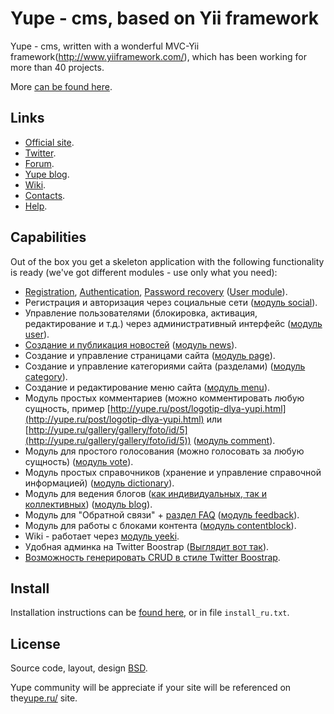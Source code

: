 Yupe - cms, based on Yii framework
=================

Yupe - cms, written with a wonderful MVC-Yii framework(http://www.yiiframework.com/),
which has been working for more than 40 projects.

More [can be found here](http://yupe.ru/site/page/view/about).

Links
------

* [Official site](http://yupe.ru/).
* [Twitter](https://twitter.com/#!/YupeCms).
* [Forum](http://yupe.ru/talk/).
* [Yupe blog](http://yupe.ru/index.php/blog/yupe-mini-cms-yii).
* [Wiki](https://github.com/yupe/yupe/wiki).
* [Contacts](http://yupe.ru/feedback/contact).
* [Help](http://yupe.ru/site/page/view/help).

Capabilities
-----------

Out of the box you get a skeleton application with the following functionality is ready 
(we've got different modules - use only what you need):

* [Registration](http://yupe.ru/registration), [Authentication](http://yupe.ru/login), [Password recovery](http://yupe.ru/recovery) ([User module](https://github.com/yupe/yupe/tree/master/protected/modules/user)).
* Регистрация и авторизация через социальные сети ([модуль social](https://github.com/yupe/yupe/tree/master/protected/modules/social)).
* Управление пользователями (блокировка, активация, редактирование и т.д.) через административный интерфейс ([модуль user](https://github.com/yupe/yupe/tree/master/protected/modules/user)).
* [Создание и публикация новостей](http://yupe.ru/story/ocherednoy-sayt-na-yupi) ([модуль news](https://github.com/yupe/yupe/tree/master/protected/modules/news)).
* Создание и управление страницами сайта ([модуль page](https://github.com/yupe/yupe/tree/master/protected/modules/page)).
* Создание и управление категориями сайта (разделами) ([модуль category](https://github.com/yupe/yupe/tree/master/protected/modules/category)).
* Создание и редактирование меню сайта ([модуль menu](https://github.com/yupe/yupe/tree/master/protected/modules/menu)).
* Модуль простых комментариев (можно комментировать любую сущность, пример [http://yupe.ru/post/logotip-dlya-yupi.html](http://yupe.ru/post/logotip-dlya-yupi.html) или [http://yupe.ru/gallery/gallery/foto/id/5](http://yupe.ru/gallery/gallery/foto/id/5)) ([модуль comment](https://github.com/yupe/yupe/tree/master/protected/modules/comment)).
* Модуль для простого голосования (можно голосовать за любую сущность) ([модуль vote](https://github.com/yupe/yupe/tree/master/protected/modules/vote)).
* Модуль простых справочников (хранение и управление справочной информацией) ([модуль dictionary](https://github.com/yupe/yupe/tree/master/protected/modules/dictionary)).
* Модуль для ведения блогов ([как индивидуальных, так и коллективных](http://yupe.ru/blog/yupe-mini-cms-yii)) ([модуль blog](https://github.com/yupe/yupe/tree/master/protected/modules/blog)).
* Модуль для "Обратной связи" + [раздел FAQ](http://yupe.ru/faq) ([модуль feedback](https://github.com/yupe/yupe/tree/master/protected/modules/feedback)).
* Модуль для работы с блоками контента ([модуль contentblock](https://github.com/yupe/yupe/tree/master/protected/modules/contentblock)).
* Wiki - работает через [модуль yeeki](http://rmcreative.ru/blog/post/yeeki).
* Удобная админка на Twitter Boostrap  ([Выглядит вот так](http://yupe.ru/gallery/gallery/show/id/1)).
* [Возможность генерировать CRUD в стиле Twitter Boostrap](https://github.com/yupe/yupe/tree/master/protected/modules/yupe/extensions/yupe).

Install
---------

Installation instructions can be [found here](https://github.com/yupe/yupe/wiki/Установка), or in file `install_ru.txt`.

License
--------

Source code, layout, design [BSD](http://ru.wikipedia.org/wiki/%D0%9B%D0%B8%D1%86%D0%B5%D0%BD%D0%B7%D0%B8%D1%8F_BSD).

Yupe community will be appreciate if your site will be referenced on the[yupe.ru/](http://yupe.ru/) site.